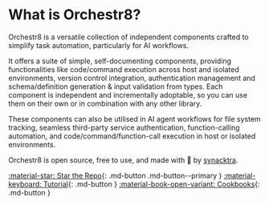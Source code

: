 # What is Orchestr8?

Orchestr8 is a versatile collection of independent components crafted to simplify task automation, particularly for AI workflows.

It offers a suite of simple, self-documenting components, providing functionalities like code/command execution across host and isolated environments, version control integration, authentication management and schema/definition generation & input validation from types. Each component is independent and incrementally adoptable, so you can use them on their own or in combination with any other library.

These components can also be utilised in AI agent workflows for file system tracking, seamless third-party service authentication, function-calling automation, and code/command/function-call execution in host or isolated environments.

Orchestr8 is open source, free to use, and made with 🧡 by [synacktra](https://github.com/synacktraa).

[:material-star: Star the Repo](https://github.com/synacktraa/orchestr8){: .md-button .md-button--primary } [:material-keyboard: Tutorial](./tutorial/index.md){: .md-button } [:material-book-open-variant: Cookbooks](./cookbooks/index.md){: .md-button }
